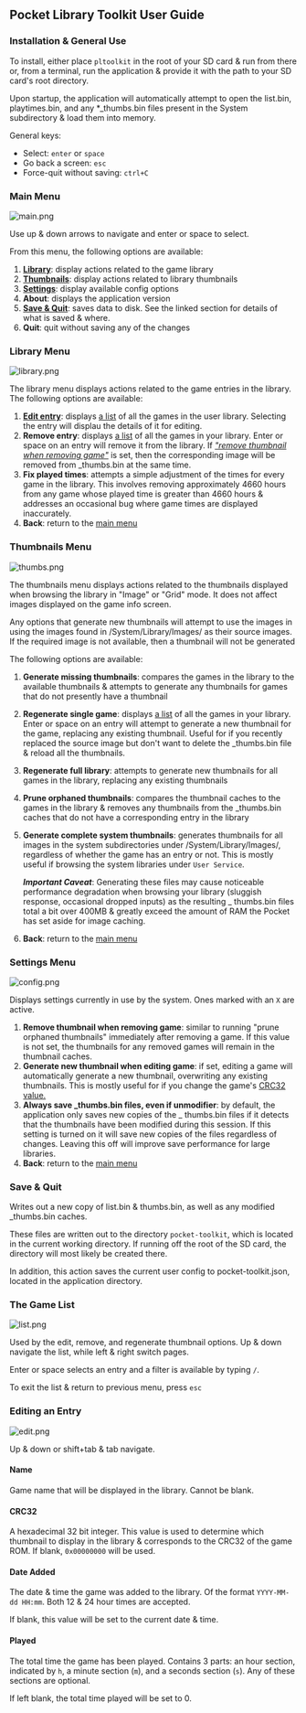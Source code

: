 ## Pocket Library Toolkit User Guide

### Installation & General Use

To install, either place `pltoolkit` in the root of your SD card & run from there or, from a terminal, run the
application & provide it with the path to your SD card's root directory.

Upon startup, the application will automatically attempt to open the list.bin, playtimes.bin, and any *_thumbs.bin files
present in the System subdirectory & load them into memory.

General keys:

* Select: `enter` or `space`
* Go back a screen: `esc`
* Force-quit without saving: `ctrl+C`

### Main Menu

![main.png](images%2Fmain.png)

Use up & down arrows to navigate and enter or space to select.

From this menu, the following options are available:

1. [**Library**](#library-menu): display actions related to the game library
2. [**Thumbnails**](#thumbnails-menu): display actions related to library thumbnails
3. [**Settings**](#settings-menu): display available config options
4. **About**: displays the application version
5. [**Save & Quit**](#save--quit): saves data to disk. See the linked section for details of what is saved & where.
6. **Quit**: quit without saving any of the changes

### Library Menu

![library.png](images%2Flibrary.png)

The library menu displays actions related to the game entries in the library.
The following options are available:

1. [**Edit entry**](): displays [a list](#the-game-list) of all the games in the user library. Selecting the entry will
   displau the
   details of it for editing.
2. **Remove entry**: displays [a list](#the-game-list) of all the games in your library. Enter or space on an entry will
   remove it
   from
   the library. If [_"remove thumbnail when removing game"_](#settings-menu) is set, then the corresponding image will
   be removed from _thumbs.bin at the same time.
3. **Fix played times**: attempts a simple adjustment of the times for every game in the library. This involves removing
   approximately 4660 hours from any game whose played time is greater than 4660 hours & addresses an occasional bug
   where game times are displayed inaccurately.
4. **Back**: return to the [main menu](#main-menu)

### Thumbnails Menu

![thumbs.png](images%2Fthumbs.png)

The thumbnails menu displays actions related to the thumbnails displayed when browsing the library in "Image" or "Grid"
mode. It does not affect images displayed on the game info screen.

Any options that generate new thumbnails will attempt to use the images in using the images found in
/System/Library/Images/<System Name> as their source images. If the required image is not available, then a thumbnail
will not be generated

The following options are available:

1. **Generate missing thumbnails**: compares the games in the library to the available thumbnails & attempts to generate
   any thumbnails for games that do not presently have a thumbnail
2. **Regenerate single game**: displays [a list](#the-game-list) of all the games in your library. Enter or space on an
   entry will attempt to generate a new thumbnail for the game, replacing any existing thumbnail. Useful for if you
   recently replaced the source image but don't want to delete the _thumbs.bin file & reload all the thumbnails.
3. **Regenerate full library**: attempts to generate new thumbnails for all games in the library, replacing any existing
   thumbnails
4. **Prune orphaned thumbnails**: compares the thumbnail caches to the games in the library & removes any thumbnails
   from the _thumbs.bin caches that do not have a corresponding entry in the library
5. **Generate complete system thumbnails**: generates thumbnails for all images in the system subdirectories under
   /System/Library/Images/, regardless of whether the game has an entry or not. This is mostly useful if browsing the
   system libraries under `User Service`.

   ***Important Caveat***: Generating these files may cause noticeable
   performance degradation when browsing your library (sluggish response, occasional dropped inputs) as the resulting _
   thumbs.bin files total a bit over 400MB & greatly exceed the amount of RAM the Pocket has set aside for image
   caching.
6. **Back**: return to the [main menu](#main-menu)

### Settings Menu

![config.png](images%2Fconfig.png)

Displays settings currently in use by the system. Ones marked with an `X` are active.

1. **Remove thumbnail when removing game**: similar to running "prune orphaned thumbnails" immediately after
   removing a game. If this value is not set, the thumbnails for any removed games will remain in the thumbnail caches.
2. **Generate new thumbnail when editing game**: if set, editing a game will automatically generate a new thumbnail,
   overwriting any existing thumbnails. This is mostly useful for if you change the game's [CRC32 value.](#crc32)
3. **Always save _thumbs.bin files, even if unmodifier**: by default, the application only saves new copies of the _
   thumbs.bin files if it detects that the thumbnails have been modified during this session. If this setting is turned
   on it will save new copies of the files regardless of changes. Leaving this off will improve save performance for
   large libraries.
3. **Back**: return to the [main menu](#main-menu)

### Save & Quit

Writes out a new copy of list.bin & thumbs.bin, as well as any modified _thumbs.bin caches.

These files are written out to the directory `pocket-toolkit`, which is located in the current working directory. If
running off the root of the SD card, the directory will most likely be created there.

In addition, this action saves the current user config to pocket-toolkit.json, located in the application directory.

### The Game List

![list.png](images%2Flist.png)

Used by the edit, remove, and regenerate thumbnail options. Up & down navigate the list, while left & right switch
pages.

Enter or space selects an entry and a filter is available by typing `/`.

To exit the list & return to previous menu, press `esc`

### Editing an Entry

![edit.png](images%2Fedit.png)

Up & down or shift+tab & tab navigate.

#### Name

Game name that will be displayed in the library. Cannot be blank.

#### CRC32

A hexadecimal 32 bit integer. This value is used to determine which thumbnail to display in the library & corresponds to
the CRC32 of the game ROM. If blank, `0x00000000` will be used.

#### Date Added

The date & time the game was added to the library. Of the format `YYYY-MM-dd HH:mm`. Both 12 & 24 hour times are
accepted.

If blank, this value will be set to the current date & time.

#### Played

The total time the game has been played. Contains 3 parts: an hour section, indicated by `h`, a minute section (`m`),
and a seconds section (`s`). Any of these sections are optional.

If left blank, the total time played will be set to 0.
